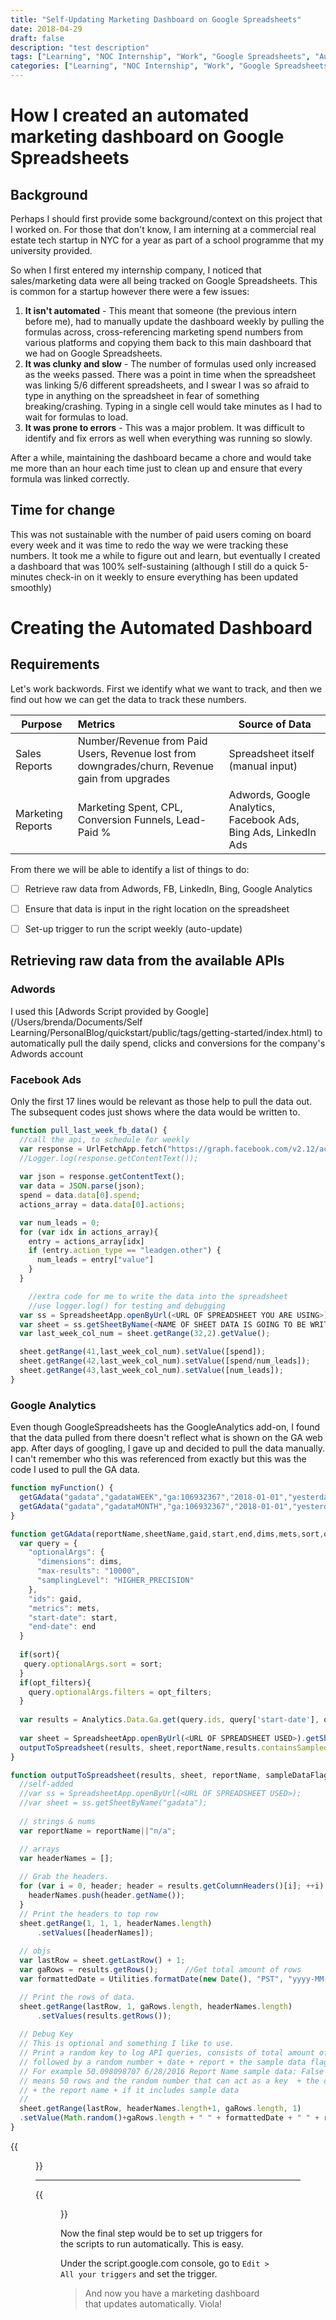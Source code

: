 ```yaml
---
title: "Self-Updating Marketing Dashboard on Google Spreadsheets"
date: 2018-04-29
draft: false
description: "test description"
tags: ["Learning", "NOC Internship", "Work", "Google Spreadsheets", "Automation","Project","Marketing", "Google App Scripts" ]
categories: ["Learning", "NOC Internship", "Work", "Google Spreadsheets", "Automation","Project" , "Marketing", "Google App Scripts"]
---
```


# How I created an automated marketing dashboard on Google Spreadsheets

## Background

Perhaps I should first provide some background/context on this project that I worked on. For those that don't know, I am interning at a commercial real estate tech startup in NYC for a year as part of a school programme that my university provided. 

So when I first entered my internship company, I noticed that sales/marketing data were all being tracked on Google Spreadsheets. This is common for a startup however there were a few issues:

1. **It isn't automated** - This meant that someone (the previous intern before me), had to manually update the dashboard weekly by pulling the formulas across, cross-referencing marketing spend numbers from various platforms and copying them back to this main dashboard that we had on Google Spreadsheets. 
2. **It was clunky and slow** - The number of formulas used only increased as the weeks passed. There was a point in time when the spreadsheet was linking 5/6 different spreadsheets, and I swear I was so afraid to type in anything on the spreadsheet in fear of something breaking/crashing. Typing in a single cell would take minutes as I had to wait for formulas to load.
3. **It was prone to errors** - This was a major problem. It was difficult to identify and fix errors as well when everything was running so slowly.

After a while, maintaining the dashboard became a chore and would take me more than an hour each time just to clean up and ensure that every formula was linked correctly. 


## Time for change
This was not sustainable with the number of paid users coming on board every week and it was time to redo the way we were tracking these numbers. It took me a while to figure out and learn, but eventually I created a dashboard that was 100% self-sustaining (although I still do a quick 5-minutes check-in on it weekly to ensure everything has been updated smoothly)

# Creating the Automated Dashboard

## Requirements
Let's work backwords. First we identify what we want to track, and then we find out how we can get the data to track these numbers. 

| Purpose        | Metrics           | Source of Data      |
| ------------- | :----------- | -------- |
| Sales Reports   | Number/Revenue from Paid Users, Revenue lost from downgrades/churn, Revenue gain from upgrades | Spreadsheet itself (manual input)     |
| Marketing Reports     | Marketing Spent, CPL, Conversion Funnels, Lead-Paid %      | Adwords, Google Analytics, Facebook Ads, Bing Ads, LinkedIn Ads       |

From there we will be able to identify a list of things to do:

- [ ] Retrieve raw data from Adwords, FB, LinkedIn, Bing, Google Analytics
- [ ] Ensure that data is input in the right location on the spreadsheet
- [ ] Set-up trigger to run the script weekly (auto-update)


## Retrieving raw data from the available APIs

### Adwords
I used this [Adwords Script provided by Google](/Users/brenda/Documents/Self Learning/PersonalBlog/quickstart/public/tags/getting-started/index.html) to automatically pull the daily spend, clicks and conversions for the company's Adwords account

### Facebook Ads
Only the first 17 lines would be relevant as those help to pull the data out. The subsequent codes just shows where the data would be written to. 
```javascript
function pull_last_week_fb_data() {
  //call the api, to schedule for weekly
  var response = UrlFetchApp.fetch("https://graph.facebook.com/v2.12/act_108344393100552/insights/me?access_token=<YOUR ACCESS TOKEN>&level=account&date_preset=last_week_mon_sun&fields=impressions,spend,actions");
  //Logger.log(response.getContentText());
  
  var json = response.getContentText();
  var data = JSON.parse(json);
  spend = data.data[0].spend;
  actions_array = data.data[0].actions;

  var num_leads = 0;
  for (var idx in actions_array){
    entry = actions_array[idx]
    if (entry.action_type == "leadgen.other") {
      num_leads = entry["value"]
    }
  }

    //extra code for me to write the data into the spreadsheet
    //use logger.log() for testing and debugging
  var ss = SpreadsheetApp.openByUrl(<URL OF SPREADSHEET YOU ARE USING>);
  var sheet = ss.getSheetByName(<NAME OF SHEET DATA IS GOING TO BE WRITTEN TO>);
  var last_week_col_num = sheet.getRange(32,2).getValue();

  sheet.getRange(41,last_week_col_num).setValue([spend]);
  sheet.getRange(42,last_week_col_num).setValue([spend/num_leads]);
  sheet.getRange(43,last_week_col_num).setValue([num_leads]);
}
```

### Google Analytics
Even though GoogleSpreadsheets has the GoogleAnalytics add-on, I found that the data pulled from there doesn't reflect what is shown on the GA web app. After days of googling, I gave up and decided to pull the data manually. I can't remember who this was referenced from exactly but this was the code I used to pull the GA data.

```JAVASCRIPT
function myFunction() {
  getGAdata("gadata","gadataWEEK","ga:106932367","2018-01-01","yesterday","ga:isoWeek,ga:year","ga:users,ga:goal14Completions","ga:isoWeek")
  getGAdata("gadata","gadataMONTH","ga:106932367","2018-01-01","yesterday","ga:month,ga:year","ga:users,ga:goal14Completions","ga:month")
}

function getGAdata(reportName,sheetName,gaid,start,end,dims,mets,sort,opt_filters) {
  var query = {
    "optionalArgs": {
      "dimensions": dims,
      "max-results": "10000",
      "samplingLevel": "HIGHER_PRECISION"
    },
    "ids": gaid,
    "metrics": mets,
    "start-date": start,
    "end-date": end
  }
  
  if(sort){
   query.optionalArgs.sort = sort; 
  }
  if(opt_filters){
    query.optionalArgs.filters = opt_filters; 
  }
  
  var results = Analytics.Data.Ga.get(query.ids, query['start-date'], query['end-date'], query.metrics, query.optionalArgs);
  
  var sheet = SpreadsheetApp.openByUrl(<URL OF SPREADSHEET USED>).getSheetByName(sheetName);
  outputToSpreadsheet(results, sheet,reportName,results.containsSampledData);
}

function outputToSpreadsheet(results, sheet, reportName, sampleDataFlag) {
  //self-added
  //var ss = SpreadsheetApp.openByUrl(<URL OF SPREADSHEET USED>);
  //var sheet = ss.getSheetByName("gadata");
  
  // strings & nums
  var reportName = reportName||"n/a";

  // arrays
  var headerNames = [];
  
  // Grab the headers.
  for (var i = 0, header; header = results.getColumnHeaders()[i]; ++i) {
    headerNames.push(header.getName());
  }
  // Print the headers to top row
  sheet.getRange(1, 1, 1, headerNames.length)
      .setValues([headerNames]);
    
  // objs
  var lastRow = sheet.getLastRow() + 1;
  var gaRows = results.getRows();      //Get total amount of rows
  var formattedDate = Utilities.formatDate(new Date(), "PST", "yyyy-MM-dd' 'HH:mm:ss");

  // Print the rows of data.
  sheet.getRange(lastRow, 1, gaRows.length, headerNames.length)
      .setValues(results.getRows());
  
  // Debug Key
  // This is optional and something I like to use.
  // Print a random key to log API queries, consists of total amount of rows a query has
  // followed by a random number + date + report + the sample data flag. 
  // For example 50.098098707 6/28/2016 Report Name sample data: False 
  // means 50 rows and the random number that can act as a key  + the date it was pulled 
  // + the report name + if it includes sample data 
  // 
  sheet.getRange(lastRow, headerNames.length+1, gaRows.length, 1)
  .setValue(Math.random()+gaRows.length + " " + formattedDate + " " + reportName + " sample data:" + sampleDataFlag);
}

```

{{<figure src="/static/projects/automated-marketing-dashboard/example-of-ss.png" caption="Example of how the pulled data from Google Analytics appears on the spreadsheet" width="500">}}

---

{{<figure src="/static/projects/automated-marketing-dashboard/marketing-dashboard.png" caption="Snippet of the Final Dashboard" width="500">}}


Now the final step would be to set up triggers for the scripts to run automatically. This is easy. 

Under the script.google.com console, go to `Edit > All your triggers` and set the trigger.


> And now you have a marketing dashboard that updates automatically. Viola!

